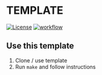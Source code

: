 # TEMPLATE

[![License](https://img.shields.io/github/license/seankhliao/TEMPLATE.svg?style=for-the-badge&maxAge=31536000)](LICENSE)
[![workflow](https://github.com/seankhliao/TEMPLATE/workflows/workflow/badge.svg)](https://github.com/USER/TEMPLATE/actions)

## Use this template

1. Clone / use template
2. Run `make` and follow instructions
